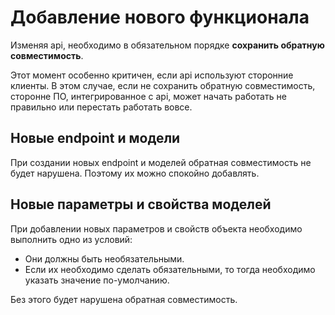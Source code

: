 # Добавление нового функционала

Изменяя api, необходимо в обязательном порядке **сохранить обратную совместимость**.

Этот момент особенно критичен, если api используют сторонние клиенты. В этом случае, если не сохранить обратную
совместимость, сторонне ПО, интегрированное с api, может начать работать не правильно или перестать работать вовсе.

## Новые endpoint и модели

При создании новых endpoint и моделей обратная совместимость не будет нарушена. Поэтому их можно спокойно добавлять.

## Новые параметры и свойства моделей

При добавлении новых параметров и свойств объекта необходимо выполнить одно из условий:

- Они должны быть необязательными.
- Если их необходимо сделать обязательными, то тогда необходимо указать значение по-умолчанию.

Без этого будет нарушена обратная совместимость.
